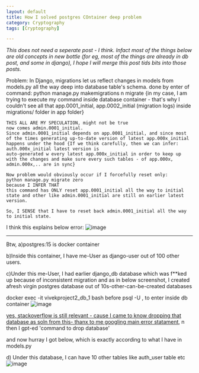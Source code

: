 ```yaml
---
layout: default
title: How I solved postgres COntainer deep problem
category: Cryptography
tags: [Cryptography]

---
```


_This does not need a seperate post - I think. Infact most of the things below are old concepts in new bottle (for eg, most of the things are already in db post, and some in django), I hope I will merge this post tids bits into those posts._

Problem:
In Django, migrations let us reflect changes in models from models.py all the way deep into database table's schema.
done by enter of command: python manage.py makemigrations n migrate
{in my case, I am trying to execute my command inside database container - that's why I couldn't see all that app.0001_initial, app.0002_initial (migration logs) inside migrations/ folder in app folder}

```
THIS ALL ARE MY SPECULATION, might not be true
now comes admin.0001_initial.
Since admin.0001_initial depends on app.0001_initial, and since most of the times generating up-to-date version of latest app.000x_initial happens under the hood {If we think carefully, then we can infer: auth.000x_initial latest version is 
auto-generated w every latest app.000x_initial in order to keep up with the changes and make sure every such tables - of app.000x, admin.000x,.. are in sync}

Now problem would obviously occur if I forcefully reset only:
python manage.py migrate zero 
because I INFER THAT
this command has ONLY reset app.0001_initial all the way to initial state and other like admin.0001_initial are still on earlier latest version.

So, I SENSE that I have to reset back admin.0001_initial all the way to initial state.
```

I think this explains below error:
![image](https://github.com/user-attachments/assets/78eb101d-d10b-4f9a-b1ea-2c6bddc15980)

---
Btw, 
a)postgres:15 is docker container

b)Inside this container, I have me-User as django-user out of 100 other users.

c)Under this me-User, I had earlier django_db database which was f**ked up because of inconsistent migration
and as in below screenshot, I created afresh virgin postgres database out of 10s-other-can-be-created databases


docker exec -it vivekproject2_db_1 bash before psql -U , to enter inside db container
![image](https://github.com/user-attachments/assets/c1264ea6-1c02-4793-a137-c45af072dc55)

[yes, stackoverflow is still relevant - cause I came to know dropping that database as soln from this- thanx to me googling main error statament](https://stackoverflow.com/questions/65562875/migration-admin-0001-initial-is-applied-before-its-dependency-app-0001-initial-o), n then I gpt-ed 'command to drop database'

and now hurray I got below, which is exactly according to what I have in models.py

d) Under this database, I can have 10 other tables like auth_user table etc
![image](https://github.com/user-attachments/assets/b3730a39-c4a7-4872-adbc-4ef1366941d4)
